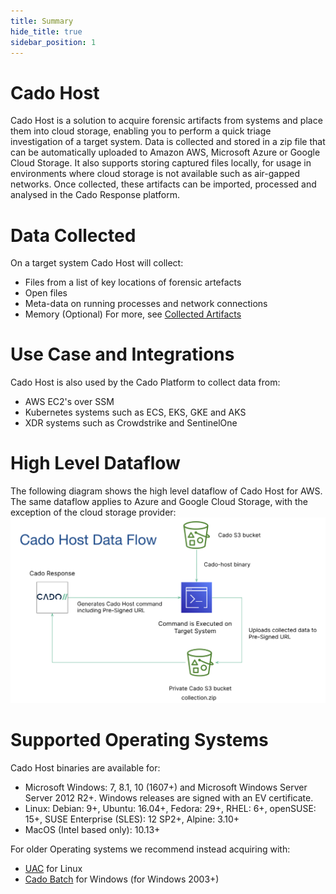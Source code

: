 ```yaml
---
title: Summary
hide_title: true
sidebar_position: 1
---
```


# Cado Host
Cado Host is a solution to acquire forensic artifacts from systems and place them into cloud storage, enabling you to perform a quick triage investigation of a target system.
Data is collected and stored in a zip file that can be automatically uploaded to Amazon AWS, Microsoft Azure or Google Cloud Storage.
It also supports storing captured files locally, for usage in environments where cloud storage is not available such as air-gapped networks.
Once collected, these artifacts can be imported, processed and analysed in the Cado Response platform.

# Data Collected
On a target system Cado Host will collect:
- Files from a list of key locations of forensic artefacts
- Open files
- Meta-data on running processes and network connections
- Memory (Optional)
For more, see [Collected Artifacts](/artifacts.md)

# Use Case and Integrations
Cado Host is also used by the Cado Platform to collect data from:
- AWS EC2's over SSM
- Kubernetes systems such as ECS, EKS, GKE and AKS
- XDR systems such as Crowdstrike and SentinelOne

# High Level Dataflow
The following diagram shows the high level dataflow of Cado Host for AWS. The same dataflow applies to Azure and Google Cloud Storage, with the exception of the cloud storage provider:
![Cado Host Dataflow](/img/cado-host-dfd.png)

# Supported Operating Systems
Cado Host binaries are available for:
- Microsoft Windows: 7, 8.1, 10 (1607+) and Microsoft Windows Server Server 2012 R2+. Windows releases are signed with an EV certificate.
- Linux: Debian: 9+, Ubuntu: 16.04+, Fedora: 29+, RHEL: 6+, openSUSE: 15+, SUSE Enterprise (SLES): 12 SP2+, Alpine: 3.10+
- MacOS (Intel based only): 10.13+

For older Operating systems we recommend instead acquiring with:
- [UAC](https://github.com/tclahr/uac) for Linux
- [Cado Batch](https://github.com/cado-security/Cado-Batch) for Windows (for Windows 2003+)
